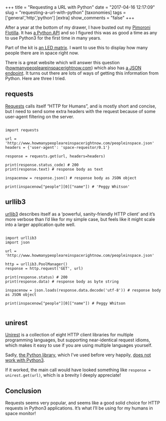 +++
title = "Requesting a URL with Python"
date = "2017-04-16 12:17:09"
slug = "requesting-a-url-with-python"
[taxonomies]
tags = ['general','http','python']
[extra]
show_comments = "false"
+++

After a year at the bottom of my drawer, I have busted out my [Pimoroni Flotilla](https://shop.pimoroni.com/collections/flotilla/products/flotilla-mega-treasure-chest). It has [a Python API](https://github.com/pimoroni/flotilla-python) and so I figured this was as good a time as any to use Python3 for the first time in many years.

Part of the kit is [an LED matrix](https://shop.pimoroni.com/collections/flotilla/products/flotilla-matrix). I want to use this to display how many people there are in space right now.

There is a great website which will answer this question ([howmanypeopleareinspacerightnow.com](http://www.howmanypeopleareinspacerightnow.com/)) which also has [a JSON endpoint](http://www.howmanypeopleareinspacerightnow.com/peopleinspace.json). It turns out there are lots of ways of getting this information from Python. Here are three I tried.

requests
--------

[Requests](http://docs.python-requests.org/en/master/) calls itself “HTTP for Humans”, and is mostly short and concise, but I need to send some extra headers with the request because of some user-agent filtering on the server.

```

import requests

url = 'http://www.howmanypeopleareinspacerightnow.com/peopleinspace.json'
headers = {'user-agent': 'space-requestor/0.1'}

response = requests.get(url, headers=headers)

print(response.status_code) # 200
print(response.text) # response body as text

inspacenow = response.json() # response body as JSON object

print(inspacenow["people"][0]["name"]) # 'Peggy Whitson'

```

<a id="urllib3_28"></a>urllib3
------------------------------

[urllib3](http://dillinger.io/) describes itself as a ‘powerful, sanity-friendly HTTP client’ and it’s more verbose than I’d like for my simple case, but feels like it might scale into a larger application quite well.

```

import urllib3
import json

url = 'http://www.howmanypeopleareinspacerightnow.com/peopleinspace.json'

http = urllib3.PoolManager()
response = http.request('GET', url)

print(response.status) # 200
print(response.data) # response body as byte string

inspacenow = json.loads(response.data.decode('utf-8')) # response body as JSON object

print(inspacenow["people"][0]["name"]) # Peggy Whitson


```

unirest
-------

[Unirest](http://unirest.io/) is a collection of eight HTTP client libraries for multiple programming languages, but supporting near-identical request idioms, which makes it easy to use if you are using multiple languages yourself.

Sadly, [the Python library](http://unirest.io/python.html), which I’ve used before very happily, [does not work with Python3](http://stackoverflow.com/questions/28251242/does-unirest-support-python3#28251394).

If it worked, the main call would have looked something like `response = unirest.get(url)`, which is a brevity I deeply appreciate!

Conclusion
----------

Requests seems very popular, and seems like a good solid choice for HTTP requests in Python3 applications. It’s what I’ll be using for my humans in space monitor!
